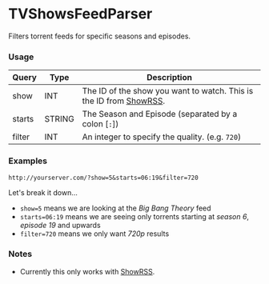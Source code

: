 # TVShowsFeedParser

Filters torrent feeds for specific seasons and episodes.

### Usage

Query  | Type   | Description
------ | ------ | -----------
show   | INT    | The ID of the show you want to watch. This is the ID from [ShowRSS].
starts | STRING | The Season and Episode (separated by a colon [`:`])
filter | INT    | An integer to specify the quality. (e.g. `720`)

### Examples

`http://yourserver.com/?show=5&starts=06:19&filter=720`

Let's break it down...

- `show=5` means we are looking at the _Big Bang Theory_ feed
- `starts=06:19` means we are seeing only torrents starting at _season 6_, _episode 19_ and upwards
- `filter=720` means we only want _720p_ results

### Notes

- Currently this only works with [ShowRSS].

[ShowRSS]: https://showrss.info